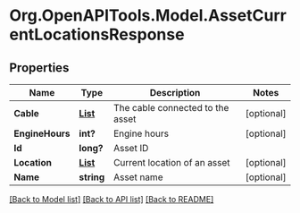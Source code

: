 # Org.OpenAPITools.Model.AssetCurrentLocationsResponse
## Properties

Name | Type | Description | Notes
------------ | ------------- | ------------- | -------------
**Cable** | [**List<AssetCable>**](AssetCable.md) | The cable connected to the asset | [optional] 
**EngineHours** | **int?** | Engine hours | [optional] 
**Id** | **long?** | Asset ID | 
**Location** | [**List<AssetCurrentLocation>**](AssetCurrentLocation.md) | Current location of an asset | [optional] 
**Name** | **string** | Asset name | [optional] 

[[Back to Model list]](../README.md#documentation-for-models) [[Back to API list]](../README.md#documentation-for-api-endpoints) [[Back to README]](../README.md)


